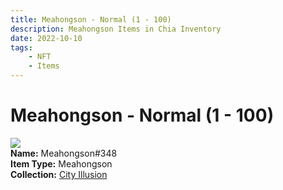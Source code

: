 ```yaml
---
title: Meahongson - Normal (1 - 100)
description: Meahongson Items in Chia Inventory
date: 2022-10-10
tags:
    - NFT
    - Items
---
```


# Meahongson - Normal (1 - 100)
<div class="item_thumbnail">
<img loading="lazy" src="https://54y7jrhbqjv2behdrjpknc3nkhhf3oetagipznmia7dxghpfcc6a.arweave.net/7zH0xOGCa6CQ44pepottUc5duJMBkPy1iAfHcx3lELw"><br/>
<div><strong>Name:</strong> Meahongson#348</div>
<div><strong>Item Type:</strong> Meahongson</div>
<div><strong>Collection:</strong> <a href="https://www.spacescan.io/xch/nft/collection/col1lend2dcn558km4wcwta4xnkfv3xpcmlp9kyt0m909emvfxechlyqdl5ndg">City Illusion</a></div>
</div>

